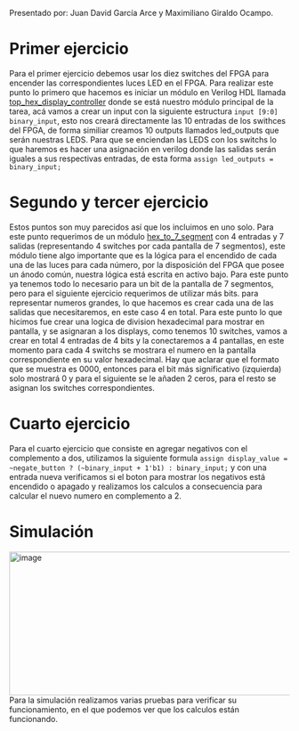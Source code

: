 Presentado por: Juan David García Arce y Maximiliano Giraldo Ocampo.
# Primer ejercicio
Para el primer ejercicio debemos usar los diez switches del FPGA para encender las correspondientes luces LED en el FPGA.
Para realizar este punto lo primero que hacemos es iniciar un módulo en Verilog HDL llamada [top_hex_display_controller](digital_display.srcs/sources_1/new/top_display_controller_10bit.v)
donde se está nuestro módulo principal de la tarea, acá vamos a crear un input 
con la siguiente estructura `input [9:0] binary_input`, esto nos creará directamente las 10 entradas de los swithces del FPGA,
de forma similiar creamos 10 outputs llamados led_outputs que serán nuestras LEDS. Para que se enciendan las LEDS con los switchs lo que haremos es hacer una asignación en verilog donde
las salidas serán iguales a sus respectivas entradas, de esta forma `assign led_outputs = binary_input;`
# Segundo y tercer ejercicio
Estos puntos son muy parecidos así que los incluimos en uno solo. Para este punto requerimos de un módulo [hex_to_7_segment](digital_display.srcs/sources_1/new/hex_to_7_segment.v) con 4 entradas y 7 salidas (representando 4 switches por cada pantalla de 7 segmentos),
este módulo tiene algo importante que es la lógica para el encendido de cada una de las luces para cada número, por la disposición del FPGA que posee un ánodo común, nuestra lógica está escrita en activo bajo.
Para este punto ya tenemos todo lo necesario para un bit de la pantalla de 7 segmentos, pero para el siguiente ejercicio requerimos de utilizar más bits. para representar numeros grandes, lo que hacemos es crear cada una de las salidas que necesitaremos, en este caso 4 en total. 
Para este punto lo que hicimos fue crear una logica de division hexadecimal para mostrar en pantalla, y se asignaran a los displays, como tenemos 10 switches,  vamos a crear en total 4 entradas de 4 bits y la conectaremos a 4 pantallas, en este momento para cada 4 switchs se mostrara el numero en la pantalla correspondiente en su valor hexadecimal. Hay que aclarar que el formato que se muestra es 0000, entonces para el bit más significativo (izquierda) solo mostrará 0 y para el siguiente se le añaden 2 ceros, para el resto se asignan los switches correspondientes.
# Cuarto ejercicio
Para el cuarto ejercicio que consiste en agregar negativos con el complemento a dos, utilizamos la siguiente formula `assign display_value = ~negate_button ? (~binary_input + 1'b1) : binary_input;` y con una entrada nueva verificamos si el boton para mostrar los negativos está encendido o apagado y realizamos los calculos a consecuencia para calcular el nuevo numero en complemento a 2.
# Simulación
<img width="1380" height="258" alt="image" src="https://github.com/user-attachments/assets/6d196b02-692a-4b56-bbc8-89136603dc83" />
Para la simulación realizamos varias pruebas para verificar su funcionamiento, en el que podemos ver que los calculos están funcionando.

